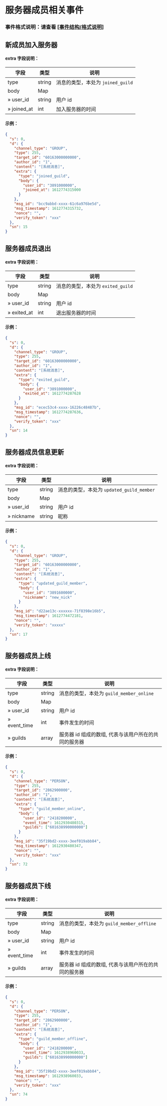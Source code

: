 # 服务器成员相关事件

### 事件格式说明：请查看 \[[事件结构/格式说明](https://developer.kookapp.cn/doc/event/event-introduction)\]

## 新成员加入服务器

#### extra 字段说明：

| 字段        | 类型   | 说明                              |
| ----------- | ------ | --------------------------------- |
| type        | string | 消息的类型，本处为 `joined_guild` |
| body        | Map    |                                   |
| » user_id   | string | 用户 id                           |
| » joined_at | int    | 加入服务器的时间                  |

#### 示例：

```json
{
  "s": 0,
  "d": {
    "channel_type": "GROUP",
    "type": 255,
    "target_id": "60163000000000",
    "author_id": "1",
    "content": "[系统消息]",
    "extra": {
      "type": "joined_guild",
      "body": {
        "user_id": "3891000000",
        "joined_at": 1612774315000
      }
    },
    "msg_id": "bcc9abbd-xxxx-61c6a976be5d",
    "msg_timestamp": 1612774315732,
    "nonce": "",
    "verify_token": "xxx"
  },
  "sn": 15
}
```

## 服务器成员退出

#### extra 字段说明：

| 字段        | 类型   | 说明                              |
| ----------- | ------ | --------------------------------- |
| type        | string | 消息的类型，本处为 `exited_guild` |
| body        | Map    |                                   |
| » user_id   | string | 用户 id                           |
| » exited_at | int    | 退出服务器的时间                  |

#### 示例：

```json
{
  "s": 0,
  "d": {
    "channel_type": "GROUP",
    "type": 255,
    "target_id": "60163000000000",
    "author_id": "1",
    "content": "[系统消息]",
    "extra": {
      "type": "exited_guild",
      "body": {
        "user_id": "3891000000",
        "exited_at": 1612774287628
      }
    },
    "msg_id": "ecec53c4-xxxx-16226c48487b",
    "msg_timestamp": 1612774287636,
    "nonce": "",
    "verify_token": "xxx"
  },
  "sn": 14
}
```

## 服务器成员信息更新

#### extra 字段说明：

| 字段       | 类型   | 说明                                      |
| ---------- | ------ | ----------------------------------------- |
| type       | string | 消息的类型，本处为 `updated_guild_member` |
| body       | Map    |                                           |
| » user_id  | string | 用户 id                                   |
| » nickname | string | 昵称                                      |

#### 示例：

```json
{
  "s": 0,
  "d": {
    "channel_type": "GROUP",
    "type": 255,
    "target_id": "60163000000000",
    "author_id": "1",
    "content": "[系统消息]",
    "extra": {
      "type": "updated_guild_member",
      "body": {
        "user_id": "3891600000",
        "nickname": "new_nick"
      }
    },
    "msg_id": "d22ae13c-xxxxxx-71f8398e16b5",
    "msg_timestamp": 1612774472181,
    "nonce": "",
    "verify_token": "xxxxx"
  },
  "sn": 17
}
```

## 服务器成员上线

#### extra 字段说明：

| 字段         | 类型   | 说明                                                 |
| ------------ | ------ | ---------------------------------------------------- |
| type         | string | 消息的类型，本处为 `guild_member_online`             |
| body         | Map    |                                                      |
| » user_id    | string | 用户 id                                              |
| » event_time | int    | 事件发生的时间                                       |
| » guilds     | array  | 服务器 id 组成的数组, 代表与该用户所在的共同的服务器 |

#### 示例：

```json
{
  "s": 0,
  "d": {
    "channel_type": "PERSON",
    "type": 255,
    "target_id": "2862900000",
    "author_id": "1",
    "content": "[系统消息]",
    "extra": {
      "type": "guild_member_online",
      "body": {
        "user_id": "2418200000",
        "event_time": 1612930480315,
        "guilds": ["601638990000000"]
      }
    },
    "msg_id": "35f19bd2-xxxx-3eef019abb84",
    "msg_timestamp": 1612930480347,
    "nonce": "",
    "verify_token": "xxx"
  },
  "sn": 72
}
```

## 服务器成员下线

#### extra 字段说明：

| 字段         | 类型   | 说明                                                 |
| ------------ | ------ | ---------------------------------------------------- |
| type         | string | 消息的类型，本处为 `guild_member_offline`            |
| body         | Map    |                                                      |
| » user_id    | string | 用户 id                                              |
| » event_time | int    | 事件发生的时间                                       |
| » guilds     | array  | 服务器 id 组成的数组, 代表与该用户所在的共同的服务器 |

#### 示例：

```json
{
  "s": 0,
  "d": {
    "channel_type": "PERSON",
    "type": 255,
    "target_id": "2862900000",
    "author_id": "1",
    "content": "[系统消息]",
    "extra": {
      "type": "guild_member_offline",
      "body": {
        "user_id": "2418200000",
        "event_time": 1612938960033,
        "guilds": ["601638990000000"]
      }
    },
    "msg_id": "35f19bd2-xxxx-3eef019abb84",
    "msg_timestamp": 1612938960033,
    "nonce": "",
    "verify_token": "xxx"
  },
  "sn": 74
}
```
